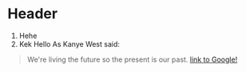 # Header
1. Hehe
2. Kek
Hello
As Kanye West said:

> We're living the future so
> the present is our past.
[link to Google!](/dokumentointi/kaytto-ohje.md)
